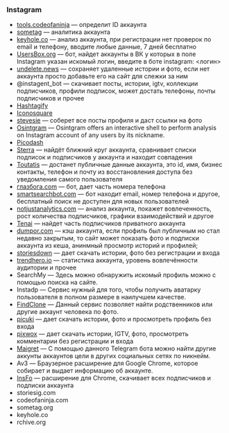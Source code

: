### Instagram

* [tools.codeofaninja](https://www.codeofaninja.com/tools/) — определит ID аккаунта
* [sometag](http://ww1.sometag.org/?usid=20&utid=12777585846) — аналитика аккаунта
* [keyhole.co](https://keyhole.co/) — анализ аккаунта, при регистрации нет проверок по email и телефону, вводите любые данные, 7 дней бесплатно
* [UsersBox.org](https://usersbox.org/) — бот, найдет аккаунты в ВК у которых в поле Instagram указан искомый логин, введите в боте  instagram: <логин>
* [undelete.news](http://ww7.undelete.news/?usid=15&utid=28442490317) — сохраняет удаленные истории и фото, если нет аккаунта просто добавьте его на сайт для слежки за ним
* @instagent_bot — скачивает посты, истории, igtv, коллекции подписчиков, профили подписок, может достать телефоны, почты подписчиков и прочее
* [Hashtagify](http://hashtagify.me)
* [Iconosquare](http://iconosquare.com)
* [stevesie](https://stevesie.com/) — соберет все посты профиля и даст ссылки на фото
* [Osintgram](https://github.com/Datalux/Osintgram) — Osintgram offers an interactive shell to perform analysis on Instagram account of any users by its nickname. 
* [Picodash](https://www.picodash.com)
* [Sterra](https://github.com/novitae/sterraxcyl) — найдёт ближний круг аккаунта, сравнивает списки подписок и подписчиков у аккаунта и находит совпадения
* [Toutatis](https://github.com/megadose/toutatis) — достанет публичные данные аккаунта, это id, имя, бизнес контакты, телефон и почту из восстановления доступа без уведомления самого пользователя
* [глазбога.com](https://глазбога.com/) — бот, дает часть номера телефона
* [smartsearchbot.com](https://t.me/smsearcherbot/) — бот находит email, номер телефона и другое, бесплатный поиск не доступен для новых пользователей
* [notjustanalytics.com](https://www.notjustanalytics.com/?gad_source=1&gclid=Cj0KCQjwgJyyBhCGARIsAK8LVLNmQqid4bjZl10se_07u9LfOzm9a6eHs8QjErkapYG-OFeDJFLny4MaApitEALw_wcB) — анализ аккаунта, покажет вовлеченность, рост количества подписчиков, графики взаимодействий и другое
* [Tenai](https://github.com/novitae/Tenai) — найдет часть подписчиков приватного аккаунта
* [dumpor.com](https://dumpoir.com/) — кэш аккаунта, если профиль был публичным но стал недавно закрытым, то сайт может показать фото и подписки аккаунта из кеша, анинмный просмотр историй и профилей;
* [storiesdown](https://storiesdown.com/) — дает скачать истории, фото без регистрации и входа
* [trendhero.io](https://trendhero.io/) — статистика аккаунта, уровень вовлечённости аудитории и прочее
* SearchMy — Здесь можно обнаружить искомый профиль можно с помощью поиска на сайте.
* Instadp — Сервис нужный для того, чтобы получить аватарку пользователя в полном размере в наилучшем качестве.
* [FindClone](https://findclone.ru/) — Данный сервис позволяет найти родственников или другие аккаунт человека по фото.
* [picuki](https://www.picuki.com/) — дает скачать истории, фото и просмотреть профиль без входа
* [pixwox](https://www.pixwox.com/) — дает скачать истории, IGTV, фото, просмотреть комментарии без регистрации и входа
* [Maigret](https://t.me/osint_maigret_bot) — С помощью данного Telegram бота можно найти другие аккунты аккаунтов цели в других социальных сетях по никнейм. 
* Av3 — Браузерное расширение для Google Chrome, которое собирает и выдает информацию об аккаунте.
* [InsFo](https://chromewebstore.google.com/detail/insfo-ig-follower-export/bckleejkdhlponanidmjfjdigpahlado?pli=1) — расширение для Chrome, скачивает всех подписчиков и подписки аккаунта
* storiesig.com 
* codeofaninja.com 
* sometag.org 
* keyhole.co 
* rchive.org 
